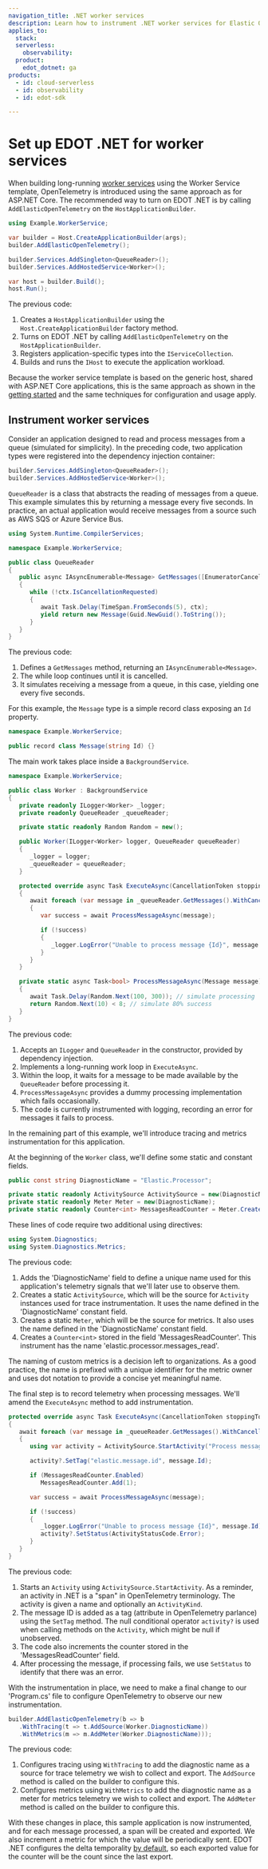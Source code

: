 ```yaml
---
navigation_title: .NET worker services
description: Learn how to instrument .NET worker services for Elastic Observability using the Elastic Distribution of OpenTelemetry .NET.
applies_to:
  stack:
  serverless:
    observability:
  product:
    edot_dotnet: ga
products:
  - id: cloud-serverless
  - id: observability
  - id: edot-sdk

---
```


# Set up EDOT .NET for worker services

When building long-running [worker services](https://learn.microsoft.com/en-us/dotnet/core/extensions/workers) using the Worker Service template, OpenTelemetry is introduced using the same approach as for ASP.NET Core. The recommended way to turn on EDOT .NET is by calling `AddElasticOpenTelemetry` on the `HostApplicationBuilder`.

```csharp
using Example.WorkerService;

var builder = Host.CreateApplicationBuilder(args);
builder.AddElasticOpenTelemetry();

builder.Services.AddSingleton<QueueReader>();
builder.Services.AddHostedService<Worker>();

var host = builder.Build();
host.Run();
```

The previous code:

1. Creates a `HostApplicationBuilder` using the `Host.CreateApplicationBuilder` factory method.
2. Turns on EDOT .NET by calling `AddElasticOpenTelemetry` on the `HostApplicationBuilder`.
3. Registers application-specific types into the `IServiceCollection`.
4. Builds and runs the `IHost` to execute the application workload.

Because the worker service template is based on the generic host, shared with ASP.NET Core applications, this is the same approach as shown in the [getting started](index.md) and the same techniques for configuration and usage apply.

## Instrument worker services

Consider an application designed to read and process messages from a queue (simulated for simplicity). In the preceding code, two application types were registered into the dependency injection container:

```csharp
builder.Services.AddSingleton<QueueReader>();
builder.Services.AddHostedService<Worker>();
```

`QueueReader` is a class that abstracts the reading of messages from a queue. This example simulates this by returning a message every five seconds. In practice, an actual application would receive messages from a source such as AWS SQS or Azure Service Bus.

```csharp
using System.Runtime.CompilerServices;

namespace Example.WorkerService;

public class QueueReader
{
   public async IAsyncEnumerable<Message> GetMessages([EnumeratorCancellation] CancellationToken ctx = default)
   {
      while (!ctx.IsCancellationRequested)
      {
         await Task.Delay(TimeSpan.FromSeconds(5), ctx);
         yield return new Message(Guid.NewGuid().ToString());
      }
   }
}
```

The previous code:

1. Defines a `GetMessages` method, returning an `IAsyncEnumerable<Message>`.
2. The while loop continues until it is cancelled.
3. It simulates receiving a message from a queue, in this case, yielding one every five seconds.

For this example, the `Message` type is a simple record class exposing an `Id` property.

```csharp
namespace Example.WorkerService;

public record class Message(string Id) {}
```

The main work takes place inside a `BackgroundService`.

```csharp
namespace Example.WorkerService;

public class Worker : BackgroundService
{
   private readonly ILogger<Worker> _logger;
   private readonly QueueReader _queueReader;

   private static readonly Random Random = new();

   public Worker(ILogger<Worker> logger, QueueReader queueReader)
   {
      _logger = logger;
      _queueReader = queueReader;
   }

   protected override async Task ExecuteAsync(CancellationToken stoppingToken)
   {
      await foreach (var message in _queueReader.GetMessages().WithCancellation(stoppingToken))
      {
         var success = await ProcessMessageAsync(message);

         if (!success)
         {
            _logger.LogError("Unable to process message {Id}", message.Id);
         }
      }
   }

   private static async Task<bool> ProcessMessageAsync(Message message)
   {
      await Task.Delay(Random.Next(100, 300)); // simulate processing
      return Random.Next(10) < 8; // simulate 80% success
   }
}
```

The previous code:

1. Accepts an `ILogger` and `QueueReader` in the constructor, provided by dependency injection.
2. Implements a long-running work loop in `ExecuteAsync`.
3. Within the loop, it waits for a message to be made available by the `QueueReader` before processing it.
4. `ProcessMessageAsync` provides a dummy processing implementation which fails occasionally.
5. The code is currently instrumented with logging, recording an error for messages it fails to process.

In the remaining part of this example, we'll introduce tracing and metrics instrumentation for this 
application.

At the beginning of the `Worker` class, we'll define some static and constant fields.

```csharp
public const string DiagnosticName = "Elastic.Processor";

private static readonly ActivitySource ActivitySource = new(DiagnosticName);
private static readonly Meter Meter = new(DiagnosticName);
private static readonly Counter<int> MessagesReadCounter = Meter.CreateCounter<int>("elastic.processor.messages_read");
```

These lines of code require two additional using directives:

```csharp
using System.Diagnostics;
using System.Diagnostics.Metrics;
```

The previous code:

1. Adds the 'DiagnosticName' field to define a unique name used for this application's telemetry signals that 
we'll later use to observe them. 
2. Creates a static `ActivitySource`, which will be the source for `Activity` instances used for trace
instrumentation. It uses the name defined in the 'DiagnosticName' constant field.
3. Creates a static `Meter`, which will be the source for metrics. It also uses the name defined in the 
'DiagnosticName' constant field.
4. Creates a `Counter<int>` stored in the field 'MessagesReadCounter'. This instrument has the name 
'elastic.processor.messages_read'. 

The naming of custom metrics is a decision left to organizations. As a good practice, the name is prefixed with a unique identifier for the metric owner and uses dot notation to provide a concise yet meaningful name.

The final step is to record telemetry when processing messages. We'll amend the `ExecuteAsync` method to add instrumentation.

```csharp
protected override async Task ExecuteAsync(CancellationToken stoppingToken)
{
   await foreach (var message in _queueReader.GetMessages().WithCancellation(stoppingToken))
   {
      using var activity = ActivitySource.StartActivity("Process message", ActivityKind.Internal);

      activity?.SetTag("elastic.message.id", message.Id);

      if (MessagesReadCounter.Enabled)
         MessagesReadCounter.Add(1);

      var success = await ProcessMessageAsync(message);

      if (!success)
      {
         _logger.LogError("Unable to process message {Id}", message.Id);
         activity?.SetStatus(ActivityStatusCode.Error);
      }
   }
}
```

The previous code:

1. Starts an `Activity` using `ActivitySource.StartActivity`. As a reminder, an activity in .NET is a "span" in OpenTelemetry terminology. The activity is given a name and optionally an `ActivityKind`.
2. The message ID is added as a tag (attribute in OpenTelemetry parlance) using the `SetTag` method. The null conditional operator `activity?` is used when calling methods on the `Activity`, which might be null if unobserved.
3. The code also increments the counter stored in the 'MessagesReadCounter' field.
4. After processing the message, if processing fails, we use `SetStatus` to identify that there was an error.

With the instrumentation in place, we need to make a final change to our 'Program.cs' file to configure OpenTelemetry to observe our new instrumentation.

```csharp
builder.AddElasticOpenTelemetry(b => b
   .WithTracing(t => t.AddSource(Worker.DiagnosticName))
   .WithMetrics(m => m.AddMeter(Worker.DiagnosticName)));
```

The previous code:

1. Configures tracing using `WithTracing` to add the diagnostic name as a source for trace telemetry we wish to collect and export. The `AddSource` method is called on the builder to configure this.
2. Configures metrics using `WithMetrics` to add the diagnostic name as a meter for metrics telemetry we wish to collect and export. The `AddMeter` method is called on the builder to configure this.

With these changes in place, this sample application is now instrumented, and for each message processed, a span will be created and exported. We also increment a metric for which the value will be periodically sent. EDOT .NET configures the delta temporality [by default](/reference/edot-sdks/dotnet/setup/edot-defaults.md), so each exported value for the counter will be the count since the last export.
